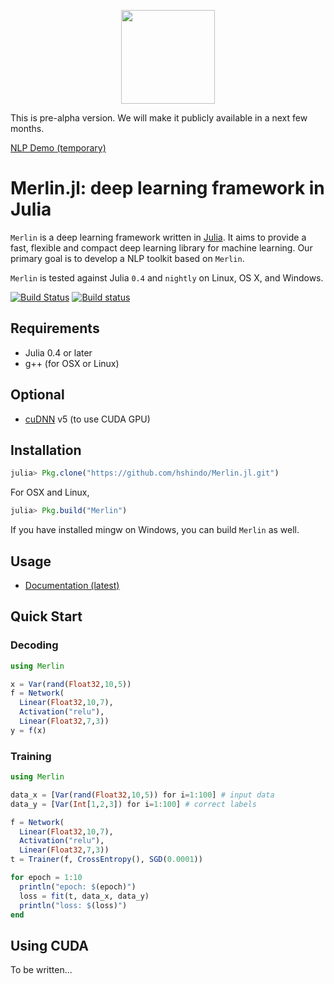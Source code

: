 <p align="center"><img src="https://github.com/hshindo/Merlin.jl/blob/master/Merlin.png" width="150"></p>

This is pre-alpha version. We will make it publicly available in a next few months.

[NLP Demo (temporary)](http://158.199.141.203/)

# Merlin.jl: deep learning framework in Julia

`Merlin` is a deep learning framework written in [Julia](http://julialang.org/).
It aims to provide a fast, flexible and compact deep learning library for machine learning.
Our primary goal is to develop a NLP toolkit based on `Merlin`.

`Merlin` is tested against Julia `0.4` and `nightly` on Linux, OS X, and Windows.

[![Build Status](https://travis-ci.org/hshindo/Merlin.jl.svg?branch=master)](https://travis-ci.org/hshindo/Merlin.jl)
[![Build status](https://ci.appveyor.com/api/projects/status/v2u1kyjy61ph0ihn/branch/master?svg=true)](https://ci.appveyor.com/project/hshindo/merlin-jl/branch/master)

## Requirements
- Julia 0.4 or later
- g++ (for OSX or Linux)

## Optional
- [cuDNN](https://developer.nvidia.com/cudnn) v5 (to use CUDA GPU)

## Installation
```julia
julia> Pkg.clone("https://github.com/hshindo/Merlin.jl.git")
```
For OSX and Linux,
```julia
julia> Pkg.build("Merlin")
```
If you have installed mingw on Windows, you can build `Merlin` as well.

## Usage
- [Documentation (latest)](http://hshindo.github.io/Merlin.jl/latest/)

## Quick Start
### Decoding
```julia
using Merlin

x = Var(rand(Float32,10,5))
f = Network(
  Linear(Float32,10,7),
  Activation("relu"),
  Linear(Float32,7,3))
y = f(x)
```

### Training
```julia
using Merlin

data_x = [Var(rand(Float32,10,5)) for i=1:100] # input data
data_y = [Var(Int[1,2,3]) for i=1:100] # correct labels

f = Network(
  Linear(Float32,10,7),
  Activation("relu"),
  Linear(Float32,7,3))
t = Trainer(f, CrossEntropy(), SGD(0.0001))

for epoch = 1:10
  println("epoch: $(epoch)")
  loss = fit(t, data_x, data_y)
  println("loss: $(loss)")
end
```

## Using CUDA
To be written...
